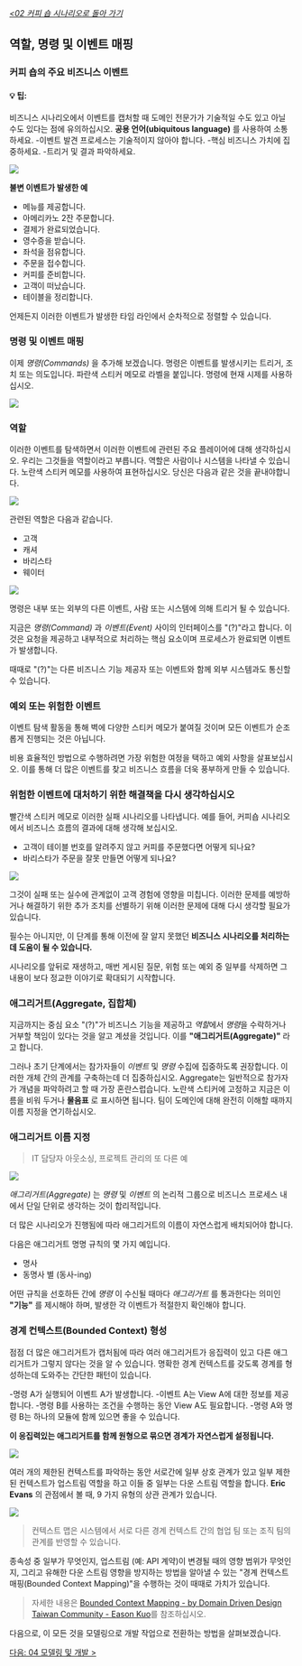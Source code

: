 _[<02 커피 숍 시나리오로 돌아 가기](../02-coffee-shop-scenario/README.md)_

## 역할, 명령 및 이벤트 매핑

### 커피 숍의 주요 비즈니스 이벤트


#### :bulb: 팁:
비즈니스 시나리오에서 이벤트를 캡처할 때 도메인 전문가가 기술적일 수도 있고 아닐 수도 있다는 점에 유의하십시오. **공용 언어(ubiquitous language)** 를 사용하여 소통하세요.
-이벤트 발견 프로세스는 기술적이지 않아야 합니다.
-핵심 비즈니스 가치에 집중하세요.
-트리거 및 결과 파악하세요.

![](../img/coffee-shop-events-v2.png?)


**불변 이벤트가 발생한 예**
* 메뉴를 제공합니다.
* 아메리카노 2잔 주문합니다.
* 결제가 완료되었습니다.
* 영수증을 받습니다.
* 좌석을 점유합니다.
* 주문을 접수합니다.
* 커피를 준비합니다.
* 고객이 떠났습니다.
* 테이블을 정리합니다.

언제든지 이러한 이벤트가 발생한 타임 라인에서 순차적으로 정렬할 수 있습니다.

### 명령 및 이벤트 매핑

이제 *명령(Commands)* 을 추가해 보겠습니다. 명령은 이벤트를 발생시키는 트리거, 조치 또는 의도입니다. 파란색 스티커 메모로 라벨을 붙입니다. 명령에 현재 시제를 사용하십시오.

![](../img/coffee-shop-role-trigger-v2.png?)

### 역할

이러한 이벤트를 탐색하면서 이러한 이벤트에 관련된 주요 플레이어에 대해 생각하십시오. 우리는 그것들을 역할이라고 부릅니다. 역할은 사람이나 시스템을 나타낼 수 있습니다. 노란색 스티커 메모를 사용하여 표현하십시오. 당신은 다음과 같은 것을 끝내야합니다.

![](../img/coffee-shop-event-trigger-v2.png?)


관련된 역할은 다음과 같습니다.
* 고객
* 캐셔
* 바리스타
* 웨이터

![](../img/coffee-shop-role-trigger-v3.png)


명령은 내부 또는 외부의 다른 이벤트, 사람 또는 시스템에 의해 트리거 될 수 있습니다.

지금은 *명령(Command)* 과 *이벤트(Event)* 사이의 인터페이스를 "(?)"라고 합니다. 이것은 요청을 제공하고 내부적으로 처리하는 핵심 요소이며 프로세스가 완료되면 이벤트가 발생합니다.

때때로 "(?)"는 다른 비즈니스 기능 제공자 또는 이벤트와 함께 외부 시스템과도 통신할 수 있습니다.
<!--
From technical viewpoint, we can adopt pub-sub mechanism to deal with this scenario.
-->

### 예외 또는 위험한 이벤트

이벤트 탐색 활동을 통해 벽에 다양한 스티커 메모가 붙여질 것이며 모든 이벤트가 순조롭게 진행되는 것은 아닙니다.

비용 효율적인 방법으로 수행하려면 가장 위험한 여정을 택하고 예외 사항을 살표보십시오. 이를 통해 더 많은 이벤트를 찾고 비즈니스 흐름을 더욱 풍부하게 만들 수 있습니다.

### 위험한 이벤트에 대처하기 위한 해결책을 다시 생각하십시오

빨간색 스티커 메모로 이러한 실패 시나리오를 나타냅니다. 예를 들어, 커피숍 시나리오에서 비즈니스 흐름의 결과에 대해 생각해 보십시오.

* 고객이 테이블 번호를 알려주지 않고 커피를 주문했다면 어떻게 되나요?
* 바리스타가 주문을 잘못 만들면 어떻게 되나요?

![](../img/coffee-shop-risk-v2.png?)

그것이 실패 또는 실수에 관계없이 고객 경험에 영향을 미칩니다. 이러한 문제를 예방하거나 해결하기 위한 추가 조치를 선별하기 위해 이러한 문제에 대해 다시 생각할 필요가 있습니다.

필수는 아니지만, 이 단계를 통해 이전에 잘 알지 못했던 **비즈니스 시나리오를 처리하는데 도움이 될 수 있습니다.**

시나리오를 앞뒤로 재생하고, 매번 게시된 질문, 위험 또는 예외 중 일부를 삭제하면 그 내용이 보다 정교한 이야기로 확대되기 시작합니다.


### 애그리거트(Aggregate, 집합체)

지금까지는 중심 요소 "(?)"가 비즈니스 기능을 제공하고 *역할*에서 *명령*을 수락하거나 거부할 책임이 있다는 것을 알고 계셨을 것입니다. 이를 **"애그리거트(Aggregate)"** 라고 합니다.

그러나 초기 단계에서는 참가자들이 *이벤트* 및 *명령* 수집에 집중하도록 권장합니다. 이러한 개체 간의 관계를 구축하는데 더 집중하십시오. Aggregate는 일반적으로 참가자가 개념을 파악하려고 할 때 가장 혼란스럽습니다. 노란색 스티커에 고정하고 지금은 이름을 비워 두거나 **물음표** 로 표시하면 됩니다. 팀이 도메인에 대해 완전히 이해할 때까지 이름 지정을 연기하십시오.


### 애그리거트 이름 지정

> IT 담당자 아웃소싱, 프로젝트 관리의 또 다른 예

![](../img/itguy-outsourcing.png)

*애그리거트(Aggregate)* 는 *명령* 및 *이벤트* 의 논리적 그룹으로 비즈니스 프로세스 내에서 단일 단위로 생각하는 것이 합리적입니다.

더 많은 시나리오가 진행됨에 따라 애그리거트의 이름이 자연스럽게 배치되어야 합니다.

다음은 애그리거트 명명 규칙의 몇 가지 예입니다.
* 명사
* 동명사 별 (동사-ing)

어떤 규칙을 선호하든 간에 *명령* 이 수신될 때마다 *애그리거트* 를 통과한다는 의미인 **"기능"** 를 제시해야 하며, 발생한 각 이벤트가 적절한지 확인해야 합니다.


### 경계 컨텍스트(Bounded Context) 형성

점점 더 많은 애그리거트가 캡처됨에 따라 여러 애그리거트가 응집력이 있고 다른 애그리거트가 그렇지 않다는 것을 알 수 있습니다. 명확한 경계 컨텍스트를 갖도록 경계를 형성하는데 도와주는 간단한 패턴이 있습니다.

-명령 A가 실행되어 이벤트 A가 발생합니다.
-이벤트 A는 View A에 대한 정보를 제공합니다.
-명령 B를 사용하는 조건을 수행하는 동안 View A도 필요합니다.
-명령 A와 명령 B는 하나의 모듈에 함께 있으면 좋을 수 있습니다.

**이 응집력있는 애그리거트를 함께 원형으로 묶으면 경계가 자연스럽게 설정됩니다.**

![](../img/bcmapping.png)

여러 개의 제한된 컨텍스트를 파악하는 동안 서로간에 일부 상호 관계가 있고 일부 제한된 컨텍스트가 업스트림 역할을 하고 이들 중 일부는 다운 스트림 역할을 합니다. **Eric Evans** 의 관점에서 볼 때, 9 가지 유형의 상관 관계가 있습니다.

![](../img/legacy-bc.png)

> 컨텍스트 맵은 시스템에서 서로 다른 경계 컨텍스트 간의 협업 팀 또는 조직 팀의 관계를 반영할 수 있습니다.

종속성 중 일부가 무엇인지, 업스트림 (예: API 계약)이 변경될 때의 영향 범위가 무엇인지, 그리고 유해한 다운 스트림 영향을 방지하는 방법을 알아낼 수 있는 "경계 컨텍스트 매핑(Bounded Context Mapping)"을 수행하는 것이 때때로 가치가 있습니다.

> 자세한 내용은 [Bounded Context Mapping - by Domain Driven Design Taiwan Community - Eason Kuo](https://www.slideshare.net/YiChengKuo1/implementing-domaindriven-design-study-group-chapter-3-context-maps)를 참조하십시오.

다음으로, 이 모든 것을 모델링으로 개발 작업으로 전환하는 방법을 살펴보겠습니다.

[다음: 04 모델링 및 개발 >](../04-modeling-and-development/README.md)
